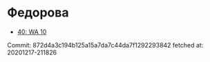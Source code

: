 # Федорова
- [40: WA 10](40.md)

Commit: 872d4a3c194b125a15a7da7c44da7f1292293842
 fetched at: 20201217-211826

